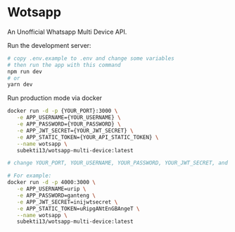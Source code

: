 
# Wotsapp
An Unofficial Whatsapp Multi Device API.

Run the development server:

```bash
# copy .env.example to .env and change some variables
# then run the app with this command
npm run dev
# or
yarn dev
```

Run production mode via docker 
```bash
docker run -d -p {YOUR_PORT}:3000 \
   -e APP_USERNAME={YOUR_USERNAME} \
   -e APP_PASSWORD={YOUR_PASSWORD} \
   -e APP_JWT_SECRET={YOUR_JWT_SECRET} \
   -e APP_STATIC_TOKEN={YOUR_API_STATIC_TOKEN} \
   --name wotsapp \
   subekti13/wotsapp-multi-device:latest

# change YOUR_PORT, YOUR_USERNAME, YOUR_PASSWORD, YOUR_JWT_SECRET, and YOUR_API_STATIC_TOKEN with your own.

# For example:
docker run -d -p 4000:3000 \
   -e APP_USERNAME=urip \
   -e APP_PASSWORD=ganteng \
   -e APP_JWT_SECRET=inijwtsecret \
   -e APP_STATIC_TOKEN=uRipgANtEnGBAngeT \
   --name wotsapp \
   subekti13/wotsapp-multi-device:latest


```
